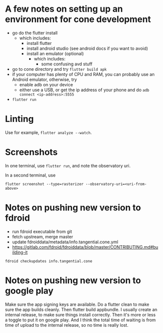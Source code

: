 
# A few notes on setting up an environment for cone development

- go do the flutter install
    - which includes:
        - install flutter
        - install android studio (see android docs if you want to avoid)
        - install an emulator (optional)
            - which includes:
                - some confusing avd stuff
- go to cone directory and try `flutter build apk`
- if your computer has plenty of CPU and RAM, you can probably use an
  Android emulator, otherwise, try
    - enable adb on your device
    - either use a USB, or get the ip address of your phone and do
       `adb connect <ip-address>:5555`
- `flutter run`

# Linting

Use for example, `flutter analyze --watch`.

# Screenshots

In one terminal, use `flutter run`, and note the observatory uri.

In a second terminal, use

```
flutter screenshot --type=rasterizer --observatory-uri=<uri-from-above>
```

# Notes on pushing new version to fdroid

- run fdroid executable from git
- fetch upstream, merge master
- update fdroiddata/metadata/info.tangential.cone.yml
- <https://gitlab.com/fdroid/fdroiddata/blob/master/CONTRIBUTING.md#building-it>

```
fdroid checkupdates info.tangential.cone
```

# Notes on pushing new version to google play

Make sure the app signing keys are available. Do a flutter clean to
make sure the app builds cleanly. Then flutter build appbundle. I
usually create an internal release, to make sure things install
correctly. Then it's more or less a toggle to put it on google play.
And I think the total time of waiting is from time of upload to the
internal release, so no time is really lost.
